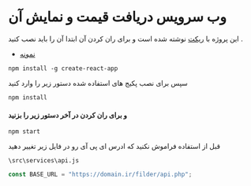 # وب سرویس دریافت قیمت و نمایش آن

این پروژه با [ریکت](https://github.com/facebook/create-react-app) نوشته شده است و برای ران کردن آن ابتدا آن را باید نصب کنید .

- [نمونه](https://mahdyaren.github.io/currency-react/)

```
npm install -g create-react-app
```
سپس برای نصب پکیج های استفاده شده دستور زیر را وارد کنید

```
npm install
```

#### و برای ران کردن در آخر دستور زیر را بزنید

```
npm start
```

 قبل از استفاده فراموش نکنید که ادرس ای پی آی رو در فایل زیر تغییر دهید

```\src\services\api.js```

```javascript
const BASE_URL = "https://domain.ir/filder/api.php";
```
